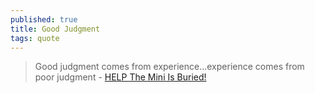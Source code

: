 ```yaml
---
published: true
title: Good Judgment
tags: quote
---
```

> Good judgment comes from experience...experience comes from poor judgment - [HELP The Mini Is Buried!](https://www.youtube.com/watch?v=m_EdzgTZXl4)
